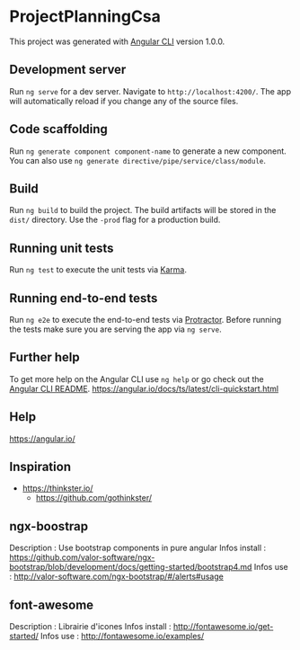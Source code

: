# ProjectPlanningCsa

This project was generated with [Angular CLI](https://github.com/angular/angular-cli) version 1.0.0.

## Development server

Run `ng serve` for a dev server. Navigate to `http://localhost:4200/`. The app will automatically reload if you change any of the source files.

## Code scaffolding

Run `ng generate component component-name` to generate a new component. You can also use `ng generate directive/pipe/service/class/module`.

## Build

Run `ng build` to build the project. The build artifacts will be stored in the `dist/` directory. Use the `-prod` flag for a production build.

## Running unit tests

Run `ng test` to execute the unit tests via [Karma](https://karma-runner.github.io).

## Running end-to-end tests

Run `ng e2e` to execute the end-to-end tests via [Protractor](http://www.protractortest.org/).
Before running the tests make sure you are serving the app via `ng serve`.

## Further help

To get more help on the Angular CLI use `ng help` or go check out the [Angular CLI README](https://github.com/angular/angular-cli/blob/master/README.md).
https://angular.io/docs/ts/latest/cli-quickstart.html

## Help
https://angular.io/

## Inspiration
- https://thinkster.io/
  - https://github.com/gothinkster/

## ngx-boostrap
Description : Use bootstrap components in pure angular
Infos install : https://github.com/valor-software/ngx-bootstrap/blob/development/docs/getting-started/bootstrap4.md
Infos use : http://valor-software.com/ngx-bootstrap/#/alerts#usage

## font-awesome
Description : Librairie d'icones
Infos install : http://fontawesome.io/get-started/
Infos use : http://fontawesome.io/examples/
